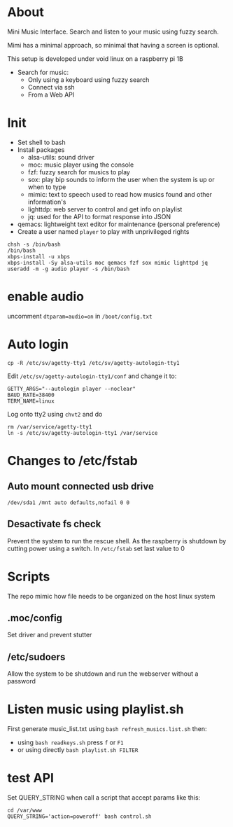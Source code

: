 # About

Mini Music Interface. Search and listen to your music using fuzzy search. 

Mimi has a minimal approach, so minimal that having a screen is optional.  

This setup is developed under void linux on a raspberry pi 1B

* Search for music: 
    - Only using a keyboard using fuzzy search
    - Connect via ssh 
    - From a Web API

# Init

* Set shell to bash
* Install packages
    - alsa-utils: sound driver
    - moc: music player using the console
    - fzf: fuzzy search for musics to play
    - sox: play bip sounds to inform the user when the system is up or when to type
    - mimic: text to speech used to read how musics found and other information's
    - lighttdp: web server to control and get info on playlist
    - jq: used for the API to format response into JSON
* qemacs: lightweight text editor for maintenance (personal preference)
* Create a user named `player` to play with unprivileged rights

```
chsh -s /bin/bash
/bin/bash
xbps-install -u xbps
xbps-install -Sy alsa-utils moc qemacs fzf sox mimic lighttpd jq
useradd -m -g audio player -s /bin/bash
```

# enable audio

uncomment `dtparam=audio=on` in `/boot/config.txt`

# Auto login

```
cp -R /etc/sv/agetty-tty1 /etc/sv/agetty-autologin-tty1
```

Edit `/etc/sv/agetty-autologin-tty1/conf` and change it to:

```
GETTY_ARGS="--autologin player --noclear"
BAUD_RATE=38400
TERM_NAME=linux
```

Log onto tty2 using `chvt2` and do
```
rm /var/service/agetty-tty1
ln -s /etc/sv/agetty-autologin-tty1 /var/service
```

# Changes to /etc/fstab

## Auto mount connected usb drive

```
/dev/sda1 /mnt auto defaults,nofail 0 0
```

## Desactivate fs check

Prevent the system to run the rescue shell.
As the raspberry is shutdown by cutting power using a switch.
In `/etc/fstab` set last value to 0

# Scripts 

The repo mimic how file needs to be organized on the host linux system


## .moc/config

Set driver and prevent stutter

## /etc/sudoers

Allow the system to be shutdown and run the webserver without a password


# Listen music using playlist.sh

First generate music_list.txt using `bash refresh_musics.list.sh` then: 

* using `bash readkeys.sh` press `f` or `F1`
* or using directly `bash playlist.sh FILTER`

# test API 

Set QUERY_STRING when call a script that accept params like this: 

```
cd /var/www
QUERY_STRING='action=poweroff' bash control.sh
```
